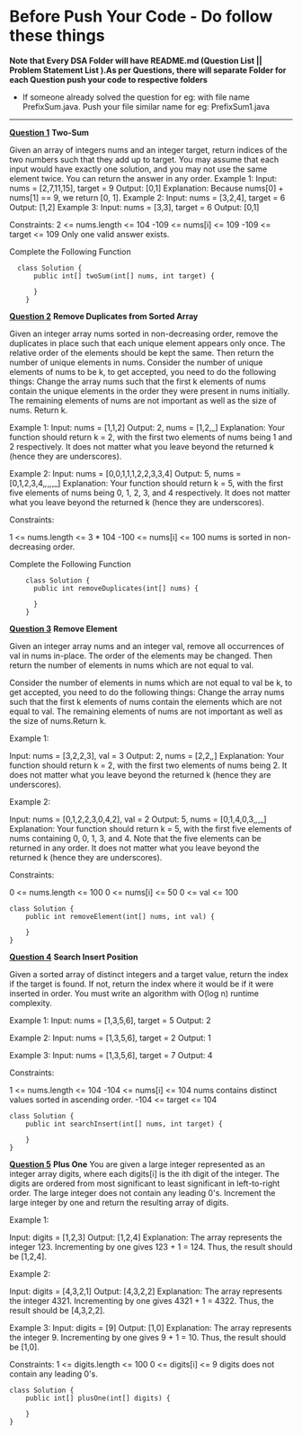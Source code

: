 # Before Push Your Code - Do follow these things 
**Note that Every DSA Folder will have README.md  (Question List || Problem Statement List ).As per Questions, there will separate Folder for each Question push your code to respective folders**
- If someone already solved the  question  for eg: with file name  PrefixSum.java. Push your file similar name for eg: PrefixSum1.java
-----------------------------------------------------------------------------------------------------------------------------------------------
<a href="https://leetcode.com/problems/two-sum/description/" target="blank"> **Question 1**</a>
**Two-Sum**

  Given an array of integers nums and an integer target, return indices of the two numbers such that they add up to target.
You may assume that each input would have exactly one solution, and you may not use the same element twice.
You can return the answer in any order.
Example 1:
  Input: nums = [2,7,11,15], target = 9
  Output: [0,1]
  Explanation: Because nums[0] + nums[1] == 9, we return [0, 1].
Example 2:
  Input: nums = [3,2,4], target = 6
  Output: [1,2]
Example 3:
  Input: nums = [3,3], target = 6
  Output: [0,1]

Constraints:
2 <= nums.length <= 104
-109 <= nums[i] <= 109
-109 <= target <= 109
Only one valid answer exists. 
<p>Complete the Following Function</p> 
  
  ```
    class Solution {
        public int[] twoSum(int[] nums, int target) {
        
        }
      }   
  ```


<a href="https://leetcode.com/problems/remove-duplicates-from-sorted-array/" target="blank">**Question 2**</a>
**Remove Duplicates from Sorted Array**

  Given an integer array nums sorted in non-decreasing order, remove the duplicates in place such that each unique element appears only once. The relative order of the elements should be kept the same. Then return the number of unique elements in nums. Consider the number of unique elements of nums to be k, to get accepted, you need to do the following things:
Change the array nums such that the first k elements of nums contain the unique elements in the order they were present in nums initially. The remaining elements of nums are not important as well as the size of nums. Return k.

Example 1:
  Input: nums = [1,1,2]
  Output: 2, nums = [1,2,_]
  Explanation: Your function should return k = 2, with the first two elements of nums being 1 and 2 respectively.
  It does not matter what you leave beyond the returned k (hence they are underscores).
  
Example 2:
  Input: nums = [0,0,1,1,1,2,2,3,3,4]
  Output: 5, nums = [0,1,2,3,4,_,_,_,_,_]
  Explanation: Your function should return k = 5, with the first five elements of nums being 0, 1, 2, 3, and 4 respectively.
  It does not matter what you leave beyond the returned k (hence they are underscores).
 
Constraints:

1 <= nums.length <= 3 * 104
-100 <= nums[i] <= 100
nums is sorted in non-decreasing order.

<p>Complete the Following Function</p> 

  ```
      class Solution {
        public int removeDuplicates(int[] nums) {
        
        }
      } 
  ```

<a href="https://leetcode.com/problems/remove-element/description/" target="blank">**Question 3**</a>
**Remove Element**

  Given an integer array nums and an integer val, remove all occurrences of val in nums in-place. The order of the elements may be changed. Then return the number of elements in nums which are not equal to val. 
  
  Consider the number of elements in nums which are not equal to val be k, to get accepted, you need to do the following things: Change the array nums such that the first k elements of nums contain the elements which are not equal to val. The remaining elements of nums are not important as well as the size of nums.Return k.

Example 1:

  Input: nums = [3,2,2,3], val = 3
  Output: 2, nums = [2,2,_,_]
  Explanation: Your function should return k = 2, with the first two elements of nums being 2.
  It does not matter what you leave beyond the returned k (hence they are underscores).
  
Example 2:

  Input: nums = [0,1,2,2,3,0,4,2], val = 2
  Output: 5, nums = [0,1,4,0,3,_,_,_]
  Explanation: Your function should return k = 5, with the first five elements of nums containing 0, 0, 1, 3, and 4.
  Note that the five elements can be returned in any order.
  It does not matter what you leave beyond the returned k (hence they are underscores).
 

Constraints:

0 <= nums.length <= 100
0 <= nums[i] <= 50
0 <= val <= 100

```
class Solution {
    public int removeElement(int[] nums, int val) {
        
    }
}
```

<a href="https://leetcode.com/problems/search-insert-position/description/" target="blank">**Question 4**</a>
**Search Insert Position**

  Given a sorted array of distinct integers and a target value, return the index if the target is found. If not, return the index where it would be if it were inserted in order.
You must write an algorithm with O(log n) runtime complexity.

Example 1:
  Input: nums = [1,3,5,6], target = 5
  Output: 2

Example 2:
  Input: nums = [1,3,5,6], target = 2
  Output: 1

Example 3:
  Input: nums = [1,3,5,6], target = 7
  Output: 4
 

Constraints:

1 <= nums.length <= 104
-104 <= nums[i] <= 104
nums contains distinct values sorted in ascending order.
-104 <= target <= 104

```
class Solution {
    public int searchInsert(int[] nums, int target) {
        
    }
}
```
<a href="https://leetcode.com/problems/plus-one/description/" target="blank">**Question 5**</a>
**Plus One**
  You are given a large integer represented as an integer array digits, where each digits[i] is the ith digit of the integer. The digits are ordered from most significant to least significant in left-to-right order. The large integer does not contain any leading 0's.
Increment the large integer by one and return the resulting array of digits.

Example 1:

  Input: digits = [1,2,3]
  Output: [1,2,4]
  Explanation: The array represents the integer 123.
  Incrementing by one gives 123 + 1 = 124.
  Thus, the result should be [1,2,4].
  
Example 2:

  Input: digits = [4,3,2,1]
  Output: [4,3,2,2]
  Explanation: The array represents the integer 4321.
  Incrementing by one gives 4321 + 1 = 4322.
  Thus, the result should be [4,3,2,2].
  
Example 3:
  Input: digits = [9]
  Output: [1,0]
  Explanation: The array represents the integer 9.
  Incrementing by one gives 9 + 1 = 10.
  Thus, the result should be [1,0].
 

Constraints:
1 <= digits.length <= 100
0 <= digits[i] <= 9
digits does not contain any leading 0's.

```
class Solution {
    public int[] plusOne(int[] digits) {
        
    }
}
```
